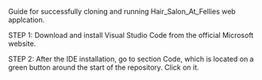 Guide for successfully cloning and running Hair_Salon_At_Fellies web applcation.

STEP 1: Download and install Visual Studio Code from the official Microsoft website.

STEP 2: After the IDE installation, go to section Code, which is located on a green button around the start of the repository. Click on it.

